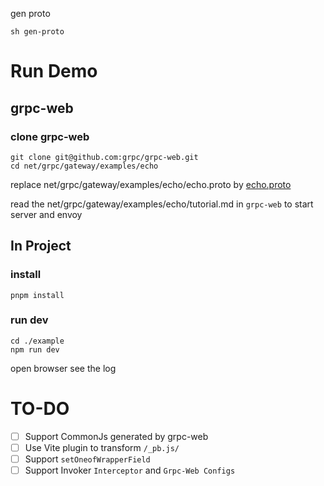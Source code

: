 gen proto

```
sh gen-proto
```

# Run Demo

## grpc-web

### clone grpc-web

```
git clone git@github.com:grpc/grpc-web.git
cd net/grpc/gateway/examples/echo
```

replace net/grpc/gateway/examples/echo/echo.proto by [echo.proto](./proto)

read the net/grpc/gateway/examples/echo/tutorial.md in `grpc-web` to start server and envoy

## In Project

### install

```
pnpm install
```

### run dev

```
cd ./example
npm run dev
```

open browser see the log

# TO-DO

- [ ] Support CommonJs generated by grpc-web
- [ ] Use Vite plugin to transform `/_pb.js/`
- [ ] Support `setOneofWrapperField`
- [ ] Support Invoker `Interceptor` and `Grpc-Web Configs`
